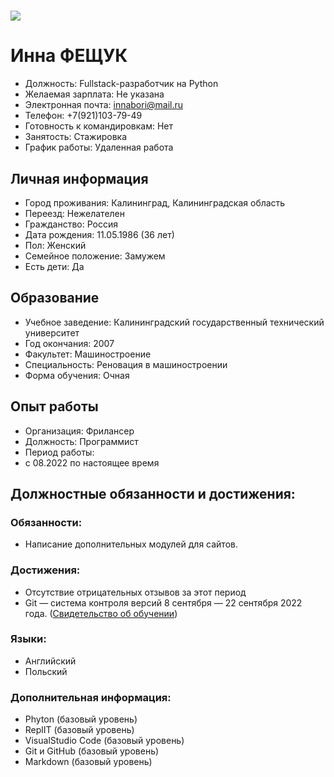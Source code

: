 # ![ ](https://avt-13.foto.mail.ru/mail/innabori/_avatar180?)
# Инна ФЕЩУК
  - Должность: Fullstack-разработчик на Python
  - Желаемая зарплата: Не указана
  - Электронная почта: innabori@mail.ru
  - Телефон: +7(921)103-79-49
  - Готовность к командировкам: Нет
  - Занятость: Стажировка
  - График работы: Удаленная работа
## Личная информация
  - Город проживания: Калининград, Калининградская область
  - Переезд: Нежелателен
  - Гражданство: Россия
  - Дата рождения: 11.05.1986 (36 лет)
  - Пол: Женский
  - Семейное положение: Замужем
  - Есть дети: Да
## Образование
  - Учебное заведение: Калининградский государственный технический университет
  - Год окончания: 2007
  - Факультет: Машиностроение
  - Специальность: Реновация в машиностроении
  - Форма обучения: Очная
## Опыт работы
  - Организация: Фрилансер
  - Должность: Программист
  - Период работы:
  - c 08.2022 по настоящее время
## Должностные обязанности и достижения: 
### Обязанности:
  - Написание дополнительных модулей для сайтов.
### Достижения:
  - Отсутствие отрицательных отзывов за этот период
  - Git — система контроля версий 8 сентября — 22 сентября 2022 года. ([Свидетельство об обучении](https://netology.ru/backend/api/user/programs/30037/pdf_certificate))
### Языки: 
  - Английский
  - Польский
### Дополнительная информация: 
  - Phyton (базовый уровень)
  - ReplIT (базовый уровень)
  - VisualStudio Code (базовый уровень)
- Git и GitHub (базовый уровень)
- Markdown (базовый уровень)
